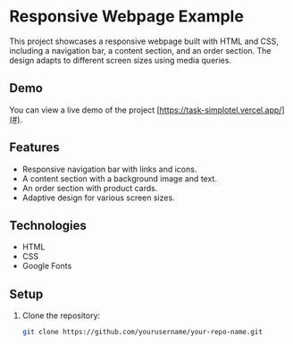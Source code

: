 # Responsive Webpage Example

This project showcases a responsive webpage built with HTML and CSS, including a navigation bar, a content section, and an order section. The design adapts to different screen sizes using media queries.



## Demo

You can view a live demo of the project [https://task-simplotel.vercel.app/](#).

## Features

- Responsive navigation bar with links and icons.
- A content section with a background image and text.
- An order section with product cards.
- Adaptive design for various screen sizes.

## Technologies

- HTML
- CSS
- Google Fonts

## Setup

1. Clone the repository:
   ```bash
   git clone https://github.com/yourusername/your-repo-name.git
